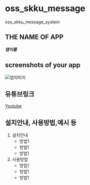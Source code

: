 # oss_skku_message
oss_skku_message_system

## THE NAME OF APP
**_앱이름_**
## screenshots of your app
![앱이미지](http://www.gstatic.com/webp/gallery/5.jpg)
## 유튜브링크
[Youtube](https://www.youtube.com/watch?v=6Y1kWcrFKQo)
## 설치안내, 사용방법,예시 등
<ol>
  <li>설치안내
    <ul>
      <li>방법1</li>
      <li>방법1</li>
      <li>방법1</li>
    </ul>
  </li>
  <li>사용방법
    <ul>
      <li>방법1</li>
      <li>방법1</li>
      <li>방법1</li>
    </ul>
  </li>
  </ol>
  

